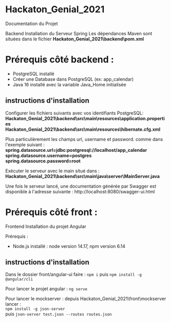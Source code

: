 # Hackaton_Genial_2021
Documentation du Projet 

Backend Installation du Serveur Spring
Les dépendances Maven sont situées dans le fichier **Hackaton_Genial_2021\backend\pom.xml**

# Prérequis côté backend :
- PostgreSQL installé
- Créer une Database dans PostgreSQL (ex: app_calendar)
- Java 16 installé avec la variable Java_Home initialisée

 ## instructions d'installation
Configurer les fichiers suivants avec vos identifiants PostgreSQL: <br>
**Hackaton_Genial_2021\backend\src\main\resources\application.properties** <br>
**Hackaton_Genial_2021\backend\src\main\resources\hibernate.cfg.xml**

Plus particulièrement les champs url, username et password.
comme dans l'exemple suivant :
**spring.datasource.url=jdbc:postgresql://localhost/app_calendar** <br>
**spring.datasource.username=postgres**<br>
**spring.datasource.password=root**<br>


Exécuter le serveur avec le main situé dans : <br>
**Hackaton_Genial_2021\backend\src\main\java\server\MainServer.java**

Une fois le serveur lancé, une documentation générée par Swagger est disponible à l'adresse suivante : 
http://localhost:8080/swagger-ui.html

# Prérequis côté front :

Frontend Installation du projet Angular

Prérequis :
  - Node.js installé : node version 14.17, npm version 6.14
  
 ## instructions d'installation
Dans le dossier front/angular-ui faire :
`npm i` puis `npm install -g @angular/cli`

Pour lancer le projet angular :
`ng serve`

Pour lancer le mockserver :
depuis Hackaton_Genial_2021\front\mockserver lancer :<br>
`npm install -g json-server` <br>
puis `json-server test.json --routes routes.json`
